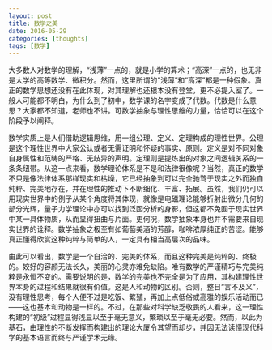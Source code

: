 ```yaml
---
layout: post
title: 数学之美
date: 2016-05-29
categories: [thoughts]
tags: [数学]
---
```


大多数人对数学的理解，“浅薄”一点的，就是小学的算术；“高深”一点的，也无非是大学的高等数学、微积分。然而，这里所谓的“浅薄”和“高深”都是一种假象。真正的数学思想还没有在此体现，对其理解也还根本没有登堂，更不必提入室了。一般人可能都不明白，为什么到了初中，数学课的名字变成了代数。代数是什么意思？大家都不知道，老师也不讲。可数学抽象与理性思维的力量，恰恰可以在这个阶段予以阐释。

数学实质上是人们借助逻辑思维，用一组公理、定义、定理构成的理性世界。公理是这个理性世界中大家公认或者无需证明和怀疑的事实、原则。定义是对不同对象自身属性和范畴的严格、无歧异的声明。定理则是提炼出的对象之间逻辑关系的一条条纽带。从这一点来看，数学理论体系是不是和法律很像呢？当然，真正的数学不只是像法律体系那样现实和枯燥，它已经抽象到可以完全驰骛于现实之外而独自纯粹、完美地存在，并在理性的推动下不断细化、丰富、拓展。虽然，我们仍可以用现实世界中的例子从某个角度将其体现，就像是电磁理论能够折射出微分几何的部分光辉，量子力学理论中亦可以找到泛函分析的身影，但这都不免囿于现实世界中某一具体物质，从而显得扭曲与片面。更何况，数学抽象本身也并不需要来自现实世界的诠释。数学抽象之极至有如葡萄美酒的芳醇，咖啡浓厚纯正的苦涩。能够真正懂得欣赏这种纯粹与简单的人，一定具有相当高层次的品味。

由此可以看出，数学是一个自洽的、完美的体系，而且这种完美是纯粹的、终极的。姣好的容颜无法长久，美丽的心灵亦难免缺陷。唯有数学的严谨精巧与完美纯粹是永恒不变的。需要说明的是，数学的完美也不完全是为了应用，其构建理性世界本身的过程和结果就很有价值。这是人和动物的区别。否则，整日“言不及义”，没有理性思考，每个人便不过是吃饭、繁殖，再加上点低俗或高雅的娱乐活动而已——这也基本和动物是一样的。不过，在那些对科学缺乏敬畏的人看来，这一理性构建的“初级”过程显得浅显以至于毫无意义，繁琐以至于毫无必要。然而，以此为基石，由理性的不断发挥而构建出的理论大厦令其望而却步，并因无法读懂现代科学的基本语言而终与严谨学术无缘。
